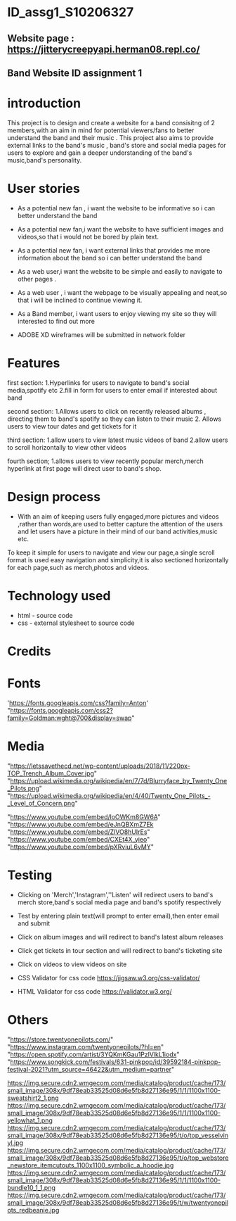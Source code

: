 

# ID_assg1_S10206327


## Website page : https://jitterycreepyapi.herman08.repl.co/

## Band Website ID assignment 1

# introduction
This project is to design and create a  website for a band consisitng of 2 members,with an aim in mind for potential viewers/fans to better understand the band and their music . This project also aims to provide external links to the band's music , band's store and social media pages for users to explore and gain a deeper understanding of the band's music,band's personality.



# User stories
* As a potential new fan , i want the website to be informative so i can better understand the band

* As a potential new fan,i want the website to have sufficient images and videos,so that i would not be bored by plain text.

* As a potential new fan, i want external links that provides me more information about the band so i can better understand the band


* As a web user,i want the website to be simple and easily to navigate to other pages .


* As a web user , i want the webpage to be visually appealing and neat,so that i will be inclined to continue viewing it.

* As  a Band member, i want users to enjoy viewing my site so they will interested to find out more

* ADOBE XD  wireframes will be submitted in network folder


# Features

first section:
1.Hyperlinks for users to navigate to band's social media,spotify etc
2.fill in form for users to enter email if interested about band

second section:
1.Allows users to click on recently released albums , directing them to band's spotify so they can listen to their music
2. Allows users to view tour dates and get tickets for it 


third section:
1.allow users to view latest music videos of band
2.allow users to scroll horizontally to view other videos

fourth section;
1.allows users to view recently popular merch,merch hyperlink at first page will direct user to band's shop.




# Design process 
* With an aim of keeping users fully engaged,more pictures and videos ,rather than words,are used to better capture the attention of the users and let users have a picture in their mind of our band activities,music etc.

To keep it simple for users to navigate and view our page,a single scroll format is used easy navigation and simplicity,it is also sectioned horizontally for each page,such as merch,photos and videos.


# Technology used

* html - source code
* css - external stylesheet to source code


# Credits
# Fonts
'https://fonts.googleapis.com/css?family=Anton'
"https://fonts.googleapis.com/css2?family=Goldman:wght@700&display=swap"

# Media
"https://letssavethecd.net/wp-content/uploads/2018/11/220px-TOP_Trench_Album_Cover.jpg"
"https://upload.wikimedia.org/wikipedia/en/7/7d/Blurryface_by_Twenty_One_Pilots.png"
"https://upload.wikimedia.org/wikipedia/en/4/40/Twenty_One_Pilots_-_Level_of_Concern.png"


"https://www.youtube.com/embed/loOWKm8GW6A"
"https://www.youtube.com/embed/eJnQBXmZ7Ek
"https://www.youtube.com/embed/ZlVO8hUIrEs"
"https://www.youtube.com/embed/CXEt4X_yieo"
"https://www.youtube.com/embed/pXRviuL6vMY"


# Testing 
* Clicking on 'Merch','Instagram',''Listen' will redirect users to band's merch store,band's social media page and band's spotify respectively
* Test by entering plain text(will prompt to enter email),then enter email and submit
* Click on album images and will redirect to band's latest album releases 
* Click get tickets in tour section and will redirect to band's ticketing site
* Click on videos to view videos on site

* CSS Validator for css code https://jigsaw.w3.org/css-validator/
* HTML Validator for css code https://validator.w3.org/

# Others
"https://store.twentyonepilots.com/"
"https://www.instagram.com/twentyonepilots/?hl=en" 
"https://open.spotify.com/artist/3YQKmKGau1PzlVlkL1iodx"
"https://www.songkick.com/festivals/631-pinkpop/id/39592184-pinkpop-festival-2021?utm_source=46422&utm_medium=partner"

 https://img.secure.cdn2.wmgecom.com/media/catalog/product/cache/173/small_image/308x/9df78eab33525d08d6e5fb8d27136e95/1/1/1100x1100-sweatshirt2_1.png
 https://img.secure.cdn2.wmgecom.com/media/catalog/product/cache/173/small_image/308x/9df78eab33525d08d6e5fb8d27136e95/1/1/1100x1100-yellowhat_1.png
 https://img.secure.cdn2.wmgecom.com/media/catalog/product/cache/173/small_image/308x/9df78eab33525d08d6e5fb8d27136e95/t/o/top_vesselvinyl.jpg
 https://img.secure.cdn2.wmgecom.com/media/catalog/product/cache/173/small_image/308x/9df78eab33525d08d6e5fb8d27136e95/t/o/top_webstore_newstore_itemcutouts_1100x1100_symbolic_a_hoodie.jpg
  https://img.secure.cdn2.wmgecom.com/media/catalog/product/cache/173/small_image/308x/9df78eab33525d08d6e5fb8d27136e95/1/1/1100x1100-bundle10_1_1.png
  https://img.secure.cdn2.wmgecom.com/media/catalog/product/cache/173/small_image/308x/9df78eab33525d08d6e5fb8d27136e95/t/w/twentyonepilots_redbeanie.jpg
